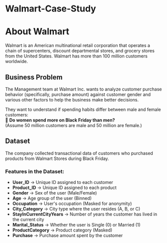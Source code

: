 # Walmart-Case-Study
# About Walmart  

Walmart is an American multinational retail corporation that operates a chain of supercenters, discount departmental stores, and grocery stores from the United States. Walmart has more than 100 million customers worldwide.  

## Business Problem  

The Management team at Walmart Inc. wants to analyze customer purchase behavior (specifically, purchase amount) against customer gender and various other factors to help the business make better decisions.  

They want to understand if spending habits differ between male and female customers:  
📌 **Do women spend more on Black Friday than men?**  
(Assume 50 million customers are male and 50 million are female.)  

## Dataset  

The company collected transactional data of customers who purchased products from Walmart Stores during Black Friday.  
 

### **Features in the Dataset:**  
- **User_ID** → Unique ID assigned to each customer  
- **Product_ID** → Unique ID assigned to each product  
- **Gender** → Sex of the user (Male/Female)  
- **Age** → Age group of the user (Binned)  
- **Occupation** → User's occupation (Masked for anonymity)  
- **City_Category** → City type where the user resides (A, B, or C)  
- **StayInCurrentCityYears** → Number of years the customer has lived in the current city  
- **Marital_Status** → Whether the user is Single (0) or Married (1)  
- **ProductCategory** → Product category (Masked)  
- **Purchase** → Purchase amount spent by the customer  

